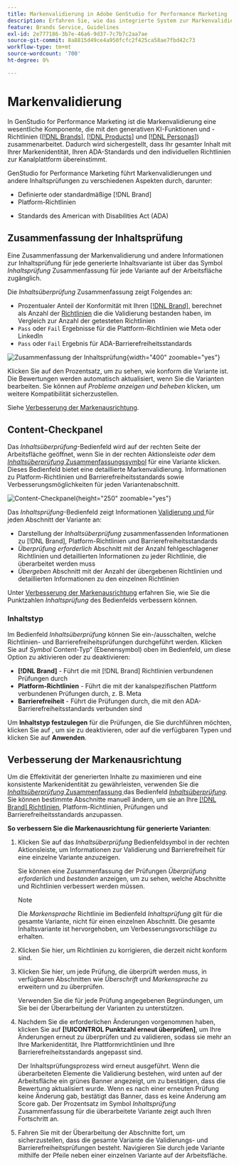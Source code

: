 ```yaml
---
title: Markenvalidierung in Adobe GenStudio for Performance Marketing
description: Erfahren Sie, wie das integrierte System zur Markenvalidierung in GenStudio for Performance Marketing funktioniert.
feature: Brands Service, Guidelines
exl-id: 2e777186-3b7e-46a6-9d37-7c7b7c2aa7ae
source-git-commit: 8a8815d49ce4a950fcfc2f425ca58ae7fbd42c73
workflow-type: tm+mt
source-wordcount: '700'
ht-degree: 0%

---
```


# Markenvalidierung

In GenStudio for Performance Marketing ist die Markenvalidierung eine wesentliche Komponente, die mit den generativen KI-Funktionen und -Richtlinien ([[!DNL Brands]](/help/user-guide/guidelines/brands.md), [[!DNL Products]](/help/user-guide/guidelines/products.md) und [[!DNL Personas]](/help/user-guide/guidelines/personas.md)) zusammenarbeitet. Dadurch wird sichergestellt, dass Ihr gesamter Inhalt mit Ihrer Markenidentität, Ihren ADA-Standards und den individuellen Richtlinien zur Kanalplattform übereinstimmt.

GenStudio for Performance Marketing führt Markenvalidierungen und andere Inhaltsprüfungen zu verschiedenen Aspekten durch, darunter:

* Definierte oder standardmäßige [!DNL Brand]
* Platform-Richtlinien
<!-- * Ethical considerations related to gender, ethnicity, race, disability status, and age in AI-generated content -->
* Standards des American with Disabilities Act (ADA)

## Zusammenfassung der Inhaltsprüfung

Eine Zusammenfassung der Markenvalidierung und andere Informationen zur Inhaltsprüfung für jede generierte Inhaltsvariante ist über das Symbol _Inhaltsprüfung_ Zusammenfassung für jede Variante auf der Arbeitsfläche zugänglich.

Die _Inhaltsüberprüfung_ Zusammenfassung zeigt Folgendes an:

* Prozentualer Anteil der Konformität mit Ihren [[!DNL Brand]](brands.md), berechnet als Anzahl der [Richtlinien](overview.md) die die Validierung bestanden haben, im Vergleich zur Anzahl der getesteten Richtlinien
* `Pass` oder `Fail` Ergebnisse für die Plattform-Richtlinien wie Meta oder LinkedIn
* `Pass` oder `Fail` Ergebnis für ADA-Barrierefreiheitsstandards

![Zusammenfassung der Inhaltsprüfung](/help/assets/content-check-summary.png){width="400" zoomable="yes"}

Klicken Sie auf den Prozentsatz, um zu sehen, wie konform die Variante ist. Die Bewertungen werden automatisch aktualisiert, wenn Sie die Varianten bearbeiten. Sie können auf _Probleme anzeigen und beheben_ klicken, um weitere Kompatibilität sicherzustellen.

Siehe [Verbesserung der Markenausrichtung](#improve-brand-alignment).

## Content-Checkpanel

Das _Inhaltsüberprüfung_-Bedienfeld wird auf der rechten Seite der Arbeitsfläche geöffnet, wenn Sie in der rechten Aktionsleiste _oder_ dem [_Inhaltsüberprüfung_ Zusammenfassungssymbol](#content-check-summary) für eine Variante klicken. Dieses Bedienfeld bietet eine detaillierte Markenvalidierung. Informationen zu Platform-Richtlinien und Barrierefreiheitsstandards sowie Verbesserungsmöglichkeiten für jeden Variantenabschnitt.

![Content-Checkpanel](/help/assets/content-check-panel.png){height="250" zoomable="yes"}

Das _Inhaltsprüfung_-Bedienfeld zeigt Informationen [ Validierung und ](/help/user-guide/guidelines/overview.md#compliance) für jeden Abschnitt der Variante an:

* Darstellung der _Inhaltsüberprüfung_ zusammenfassenden Informationen zu [!DNL Brand], Platform-Richtlinien und Barrierefreiheitsstandards
* _Überprüfung erforderlich_ Abschnitt mit der Anzahl fehlgeschlagener Richtlinien und detaillierten Informationen zu jeder Richtlinie, die überarbeitet werden muss
* _Übergeben_ Abschnitt mit der Anzahl der übergebenen Richtlinien und detaillierten Informationen zu den einzelnen Richtlinien

Unter [Verbesserung der Markenausrichtung](#improve-brand-alignment) erfahren Sie, wie Sie die Punktzahlen _Inhaltsprüfung_ des Bedienfelds verbessern können.

### Inhaltstyp

Im Bedienfeld _Inhaltsüberprüfung_ können Sie ein-/ausschalten, welche Richtlinien- und Barrierefreiheitsprüfungen durchgeführt werden. Klicken Sie auf _Symbol_ Content-Typ“ (Ebenensymbol) oben im Bedienfeld, um diese Option zu aktivieren oder zu deaktivieren:

* **[!DNL Brand]** - Führt die mit [!DNL Brand] Richtlinien verbundenen Prüfungen durch
* **Platform-Richtlinien** - Führt die mit der kanalspezifischen Plattform verbundenen Prüfungen durch, z. B. Meta
* **Barrierefreiheit** - Führt die Prüfungen durch, die mit den ADA-Barrierefreiheitsstandards verbunden sind

Um **Inhaltstyp festzulegen** für die Prüfungen, die Sie durchführen möchten, klicken Sie auf , um sie zu deaktivieren, oder auf die verfügbaren Typen und klicken Sie auf **Anwenden**.

## Verbesserung der Markenausrichtung

Um die Effektivität der generierten Inhalte zu maximieren und eine konsistente Markenidentität zu gewährleisten, verwenden Sie die [_Inhaltsüberprüfung_ Zusammenfassung ](#content-check-summary) das Bedienfeld [_Inhaltsüberprüfung_](#content-check-panel). Sie können bestimmte Abschnitte manuell ändern, um sie an Ihre [[!DNL Brand] Richtlinien](brands.md), Platform-Richtlinien, Prüfungen und Barrierefreiheitsstandards anzupassen.

**So verbessern Sie die Markenausrichtung für generierte Varianten**:

1. Klicken Sie auf das _Inhaltsüberprüfung_ Bedienfeldsymbol in der rechten Aktionsleiste, um Informationen zur Validierung und Barrierefreiheit für eine einzelne Variante anzuzeigen.

   Sie können eine Zusammenfassung der Prüfungen _Überprüfung erforderlich_ und _bestanden_ anzeigen, um zu sehen, welche Abschnitte und Richtlinien verbessert werden müssen.

   >[!NOTE]
   >
   > Die _Markensprache_ Richtlinie im Bedienfeld _Inhaltsprüfung_ gilt für die gesamte Variante, nicht für einen einzelnen Abschnitt. Die gesamte Inhaltsvariante ist hervorgehoben, um Verbesserungsvorschläge zu erhalten.

1. Klicken Sie hier, um Richtlinien zu korrigieren, die derzeit nicht konform sind.
1. Klicken Sie hier, um jede Prüfung, die überprüft werden muss, in verfügbaren Abschnitten wie _Überschrift_ und _Markensprache_ zu erweitern und zu überprüfen.

   Verwenden Sie die für jede Prüfung angegebenen Begründungen, um Sie bei der Überarbeitung der Varianten zu unterstützen.

1. Nachdem Sie die erforderlichen Änderungen vorgenommen haben, klicken Sie auf **[!UICONTROL Punktzahl erneut überprüfen]**, um Ihre Änderungen erneut zu überprüfen und zu validieren, sodass sie mehr an Ihre Markenidentität, Ihre Plattformrichtlinien und Ihre Barrierefreiheitsstandards angepasst sind.

   Der Inhaltsprüfungsprozess wird erneut ausgeführt. Wenn die überarbeiteten Elemente die Validierung bestehen, wird unten auf der Arbeitsfläche ein grünes Banner angezeigt, um zu bestätigen, dass die Bewertung aktualisiert wurde. Wenn es nach einer erneuten Prüfung keine Änderung gab, bestätigt das Banner, dass es keine Änderung am Score gab. Der Prozentsatz im Symbol _Inhaltsprüfung_ Zusammenfassung für die überarbeitete Variante zeigt auch Ihren Fortschritt an.

1. Fahren Sie mit der Überarbeitung der Abschnitte fort, um sicherzustellen, dass die gesamte Variante die Validierungs- und Barrierefreiheitsprüfungen besteht. Navigieren Sie durch jede Variante mithilfe der Pfeile neben einer einzelnen Variante auf der Arbeitsfläche.

